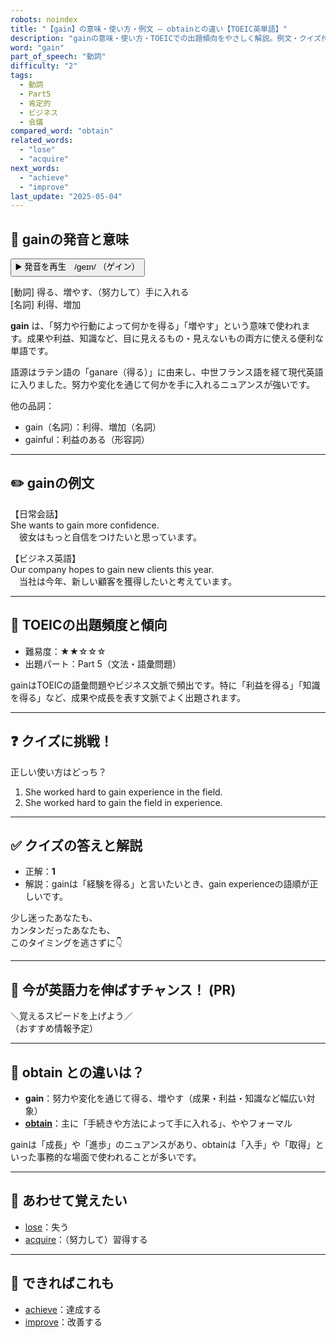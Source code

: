 ```yaml
---
robots: noindex
title: "【gain】の意味・使い方・例文 ― obtainとの違い【TOEIC英単語】"
description: "gainの意味・使い方・TOEICでの出題傾向をやさしく解説。例文・クイズ付きでobtainとの違いもわかりやすく学べます。"
word: "gain"
part_of_speech: "動詞"
difficulty: "2"
tags:
  - 動詞
  - Part5
  - 肯定的
  - ビジネス
  - 会議
compared_word: "obtain"
related_words:
  - "lose"
  - "acquire"
next_words:
  - "achieve"
  - "improve"
last_update: "2025-05-04"
---
```


## 🔰 gainの発音と意味

<button class="play-audio" onclick="playTTS('gain')">
  <span class="play-audio-main">
    ▶️ 発音を再生　/geɪn/
  </span>
  <span class="play-audio-sub">
    （ゲイン）
  </span>
</button>

[動詞] 得る、増やす、（努力して）手に入れる  
[名詞] 利得、増加

**gain** は、「努力や行動によって何かを得る」「増やす」という意味で使われます。成果や利益、知識など、目に見えるもの・見えないもの両方に使える便利な単語です。

語源はラテン語の「ganare（得る）」に由来し、中世フランス語を経て現代英語に入りました。努力や変化を通じて何かを手に入れるニュアンスが強いです。

他の品詞：  
- gain（名詞）：利得、増加（名詞）
- gainful：利益のある（形容詞）

---

## ✏️ gainの例文

【日常会話】  
She wants to gain more confidence.  
　彼女はもっと自信をつけたいと思っています。

【ビジネス英語】  
Our company hopes to gain new clients this year.  
　当社は今年、新しい顧客を獲得したいと考えています。

---

## 🎯 TOEICの出題頻度と傾向

- 難易度：★★☆☆☆
- 出題パート：Part 5（文法・語彙問題）

gainはTOEICの語彙問題やビジネス文脈で頻出です。特に「利益を得る」「知識を得る」など、成果や成長を表す文脈でよく出題されます。

---

## ❓ クイズに挑戦！

正しい使い方はどっち？

1. She worked hard to gain experience in the field.  
2. She worked hard to gain the field in experience.

---

## ✅ クイズの答えと解説

- 正解：**1**
- 解説：gainは「経験を得る」と言いたいとき、gain experienceの語順が正しいです。

少し迷ったあなたも、  
カンタンだったあなたも、  
このタイミングを逃さずに👇️

---

## 🚀 今が英語力を伸ばすチャンス！ (PR)

<div class="info-center">
＼覚えるスピードを上げよう／<br>  
（おすすめ情報予定）
</div>

---

## 🤔  obtain との違いは？

- **gain**：努力や変化を通じて得る、増やす（成果・利益・知識など幅広い対象）
- **[obtain](/obtain)**：主に「手続きや方法によって手に入れる」、ややフォーマル

gainは「成長」や「進歩」のニュアンスがあり、obtainは「入手」や「取得」といった事務的な場面で使われることが多いです。

---

## 🧩 あわせて覚えたい

- [lose](/lose)：失う
- [acquire](/acquire)：（努力して）習得する

---

## 📖 できればこれも

- [achieve](/achieve)：達成する
- [improve](/improve)：改善する

<!-- cvid: aid09_bid17 -->
